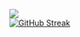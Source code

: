 ![](https://komarev.com/ghpvc/?username=amankumarconnect)
<br>
[![GitHub Streak](https://github-readme-streak-stats.herokuapp.com?user=amankumarconnect&theme=transparent&hide_border=true&card_width=900)](https://git.io/streak-stats)

<!--
**amankumarconnect/amankumarconnect** is a ✨ _special_ ✨ repository because its `README.md` (this file) appears on your GitHub profile.

Here are some ideas to get you started:

- 🔭 I’m currently working on ...
- 🌱 I’m currently learning ...
- 👯 I’m looking to collaborate on ...
- 🤔 I’m looking for help with ...
- 💬 Ask me about ...
- 📫 How to reach me: ...
- 😄 Pronouns: ...
- ⚡ Fun fact: ...
-->
